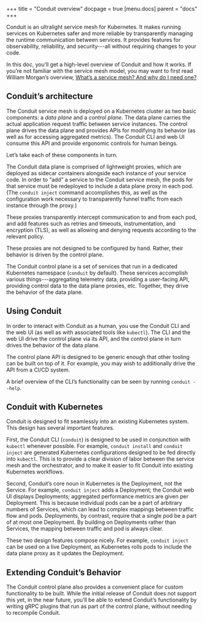+++
title = "Conduit overview"
docpage = true
[menu.docs]
  parent = "docs"
+++

Conduit is an ultralight service mesh for Kubernetes. It
makes running services on Kubernetes safer and more reliable by transparently
managing the runtime communication between services. It provides features for
observability, reliability, and security---all without requiring changes to your
code.

In this doc, you’ll get a high-level overview of Conduit and how it works. If
you’re not familiar with the service mesh model, you may want to first read
William Morgan’s overview, [What’s a service mesh? And why do I need one?](https://buoyant.io/2017/04/25/whats-a-service-mesh-and-why-do-i-need-one/)

## Conduit’s architecture

The Conduit service mesh is deployed on a Kubernetes
cluster as two basic components: a *data plane* and a *control plane*. The data
plane carries the actual application request traffic between service instances.
The control plane drives the data plane and provides APIs for modifying its
behavior (as well as for accessing aggregated metrics). The Conduit CLI and web
UI consume this API and provide ergonomic controls for human beings.

Let’s take each of these components in turn.

The Conduit data plane is comprised of lightweight proxies, which are deployed
as sidecar containers alongside each instance of your service code. In order to
“add” a service to the Conduit service mesh, the pods for that service must be
redeployed to include a data plane proxy in each pod. (The `conduit inject`
command accomplishes this, as well as the configuration work necessary to
transparently funnel traffic from each instance through the proxy.)

These proxies transparently intercept communication to and from each pod, and
add features such as retries and timeouts, instrumentation, and encryption
(TLS), as well as allowing and denying requests according to the relevant
policy.

These proxies are not designed to be configured by hand. Rather, their behavior
is driven by the control plane.

The Conduit control plane is a set of services that run in a dedicated
Kubernetes namespace (`conduit` by default). These services accomplish various
things---aggregating telemetry data, providing a user-facing API, providing
control data to the data plane proxies, etc. Together, they drive the behavior
of the data plane.

## Using Conduit

In order to interact with Conduit as a human,
you use the Conduit CLI and the web UI (as well as with associated tools like
`kubectl`). The CLI and the web UI drive the control plane via its API, and the
control plane in turn drives the behavior of the data plane.

The control plane API is designed to be generic enough that other tooling can be
built on top of it. For example, you may wish to additionally drive the API from
a CI/CD system.

A brief overview of the CLI’s functionality can be seen by running `conduit
--help`.

## Conduit with Kubernetes

Conduit is designed to fit seamlessly into an
existing Kubernetes system. This design has several important features.

First, the Conduit CLI (`conduit`) is designed to be used in conjunction with
`kubectl` whenever possible. For example, `conduit install` and `conduit inject` are generated Kubernetes configurations designed to be fed directly into `kubectl`. This is to provide a clear division of labor between the service mesh
and the orchestrator, and to make it easier to fit Conduit into existing
Kubernetes workflows.

Second, Conduit’s core noun in Kubernetes is the Deployment, not the Service.
For example, `conduit inject` adds a Deployment; the Conduit web UI displays
Deployments; aggregated performance metrics are given per Deployment. This is
because individual pods can be a part of arbitrary numbers of Services, which
can lead to complex mappings between traffic flow and pods. Deployments, by
contrast, require that a single pod be a part of at most one Deployment. By
building on Deployments rather than Services, the mapping between traffic and
pod is always clear.

These two design features compose nicely. For example, `conduit inject` can be
used on a live Deployment, as Kubernetes rolls pods to include the data plane
proxy as it updates the Deployment.

## Extending Conduit’s Behavior

The Conduit control plane also provides a convenient place for custom
functionality to be built. While the initial release of Conduit does not support
this yet, in the near future, you’ll be able to extend Conduit’s functionality
by writing gRPC plugins that run as part of the control plane, without needing
to recompile Conduit.

